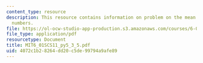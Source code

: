 ```yaml
---
content_type: resource
description: This resource contains information on problem on the mean of a list of
  numbers.
file: https://ol-ocw-studio-app-production.s3.amazonaws.com/courses/6-01sc-introduction-to-electrical-engineering-and-computer-science-i-spring-2011/4072c1b28264dd20c5de99794a9afe89_MIT6_01SCS11_py5_3_5.pdf
file_type: application/pdf
resourcetype: Document
title: MIT6_01SCS11_py5_3_5.pdf
uid: 4072c1b2-8264-dd20-c5de-99794a9afe89
---
```

